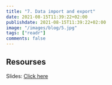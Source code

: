 ```yaml
---
title: "7. Data import and export"
date: 2021-08-15T11:39:22+02:00
publishdate: 2021-08-15T11:39:22+02:00
image: "/images/blog/5.jpg"
tags: ["readr"]
comments: false
---
```



## Resourses

Slides: [Click here](/slides/7dataimport_export/7_import_export.html)